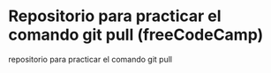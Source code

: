 # Repositorio para practicar el comando git pull (freeCodeCamp)
repositorio para practicar el comando git pull
